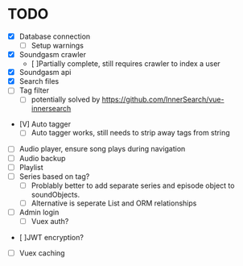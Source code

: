 
# TODO

- [X] Database connection
  - [ ] Setup warnings
- [X] Soundgasm crawler
  - [ ]Partially complete, still requires crawler to index a user
- [X] Soundgasm api
- [X] Search files
- [ ] Tag filter
  - [ ] potentially solved by https://github.com/InnerSearch/vue-innersearch
- [V] Auto tagger
  - [ ] Auto tagger works, still needs to strip away tags from string
- [ ] Audio player, ensure song plays during navigation
- [ ] Audio backup
- [ ] Playlist
- [ ] Series based on tag?
  - [ ] Problably better to add separate series and episode object to soundObjects.
  - [ ] Alternative is seperate List and ORM relationships
- [ ] Admin login
  - [ ] Vuex auth?
- [ ]JWT encryption?
- [ ] Vuex caching
